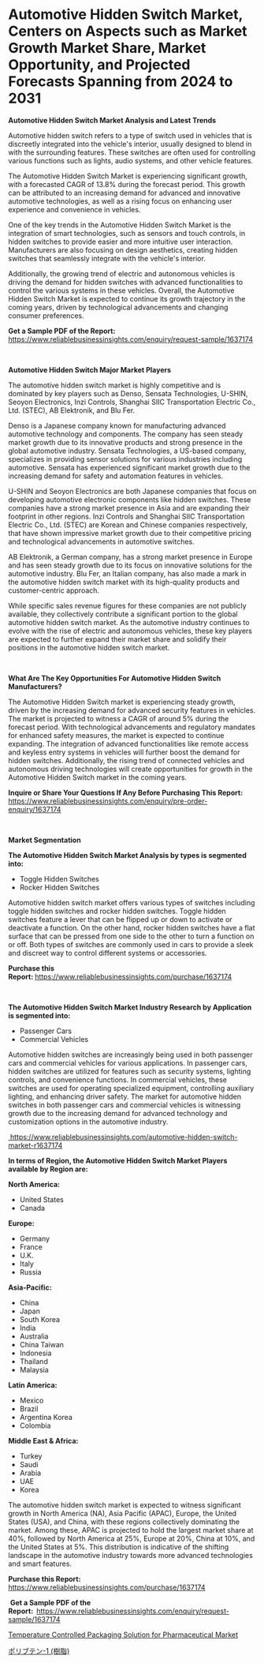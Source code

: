 <p><h1>Automotive Hidden Switch Market, Centers on Aspects such as Market Growth Market Share, Market Opportunity, and Projected Forecasts Spanning from 2024 to 2031</h1></p><p><strong>Automotive Hidden Switch Market Analysis and Latest Trends</strong></p>
<p><p>Automotive hidden switch refers to a type of switch used in vehicles that is discreetly integrated into the vehicle's interior, usually designed to blend in with the surrounding features. These switches are often used for controlling various functions such as lights, audio systems, and other vehicle features.</p><p>The Automotive Hidden Switch Market is experiencing significant growth, with a forecasted CAGR of 13.8% during the forecast period. This growth can be attributed to an increasing demand for advanced and innovative automotive technologies, as well as a rising focus on enhancing user experience and convenience in vehicles.</p><p>One of the key trends in the Automotive Hidden Switch Market is the integration of smart technologies, such as sensors and touch controls, in hidden switches to provide easier and more intuitive user interaction. Manufacturers are also focusing on design aesthetics, creating hidden switches that seamlessly integrate with the vehicle's interior.</p><p>Additionally, the growing trend of electric and autonomous vehicles is driving the demand for hidden switches with advanced functionalities to control the various systems in these vehicles. Overall, the Automotive Hidden Switch Market is expected to continue its growth trajectory in the coming years, driven by technological advancements and changing consumer preferences.</p></p>
<p><strong>Get a Sample PDF of the Report:&nbsp;</strong> <a href="https://www.reliablebusinessinsights.com/enquiry/request-sample/1637174">https://www.reliablebusinessinsights.com/enquiry/request-sample/1637174</a></p>
<p>&nbsp;</p>
<p><strong>Automotive Hidden Switch Major Market Players</strong></p>
<p><p>The automotive hidden switch market is highly competitive and is dominated by key players such as Denso, Sensata Technologies, U-SHIN, Seoyon Electronics, Inzi Controls, Shanghai SIIC Transportation Electric Co., Ltd. (STEC), AB Elektronik, and Blu Fer.</p><p>Denso is a Japanese company known for manufacturing advanced automotive technology and components. The company has seen steady market growth due to its innovative products and strong presence in the global automotive industry. Sensata Technologies, a US-based company, specializes in providing sensor solutions for various industries including automotive. Sensata has experienced significant market growth due to the increasing demand for safety and automation features in vehicles.</p><p>U-SHIN and Seoyon Electronics are both Japanese companies that focus on developing automotive electronic components like hidden switches. These companies have a strong market presence in Asia and are expanding their footprint in other regions. Inzi Controls and Shanghai SIIC Transportation Electric Co., Ltd. (STEC) are Korean and Chinese companies respectively, that have shown impressive market growth due to their competitive pricing and technological advancements in automotive switches.</p><p>AB Elektronik, a German company, has a strong market presence in Europe and has seen steady growth due to its focus on innovative solutions for the automotive industry. Blu Fer, an Italian company, has also made a mark in the automotive hidden switch market with its high-quality products and customer-centric approach.</p><p>While specific sales revenue figures for these companies are not publicly available, they collectively contribute a significant portion to the global automotive hidden switch market. As the automotive industry continues to evolve with the rise of electric and autonomous vehicles, these key players are expected to further expand their market share and solidify their positions in the automotive hidden switch market.</p></p>
<p>&nbsp;</p>
<p><strong>What Are The Key Opportunities For Automotive Hidden Switch Manufacturers?</strong></p>
<p><p>The Automotive Hidden Switch market is experiencing steady growth, driven by the increasing demand for advanced security features in vehicles. The market is projected to witness a CAGR of around 5% during the forecast period. With technological advancements and regulatory mandates for enhanced safety measures, the market is expected to continue expanding. The integration of advanced functionalities like remote access and keyless entry systems in vehicles will further boost the demand for hidden switches. Additionally, the rising trend of connected vehicles and autonomous driving technologies will create opportunities for growth in the Automotive Hidden Switch market in the coming years.</p></p>
<p><strong>Inquire or Share Your Questions If Any Before Purchasing This Report:</strong> <a href="https://www.reliablebusinessinsights.com/enquiry/pre-order-enquiry/1637174">https://www.reliablebusinessinsights.com/enquiry/pre-order-enquiry/1637174</a></p>
<p>&nbsp;</p>
<p><strong>Market Segmentation</strong></p>
<p><strong>The Automotive Hidden Switch Market Analysis by types is segmented into:</strong></p>
<p><ul><li>Toggle Hidden Switches</li><li>Rocker Hidden Switches</li></ul></p>
<p><p>Automotive hidden switch market offers various types of switches including toggle hidden switches and rocker hidden switches. Toggle hidden switches feature a lever that can be flipped up or down to activate or deactivate a function. On the other hand, rocker hidden switches have a flat surface that can be pressed from one side to the other to turn a function on or off. Both types of switches are commonly used in cars to provide a sleek and discreet way to control different systems or accessories.</p></p>
<p><strong>Purchase this Report:&nbsp;</strong><a href="https://www.reliablebusinessinsights.com/purchase/1637174">https://www.reliablebusinessinsights.com/purchase/1637174</a></p>
<p>&nbsp;</p>
<p><strong>The Automotive Hidden Switch Market Industry Research by Application is segmented into:</strong></p>
<p><ul><li>Passenger Cars</li><li>Commercial Vehicles</li></ul></p>
<p><p>Automotive hidden switches are increasingly being used in both passenger cars and commercial vehicles for various applications. In passenger cars, hidden switches are utilized for features such as security systems, lighting controls, and convenience functions. In commercial vehicles, these switches are used for operating specialized equipment, controlling auxiliary lighting, and enhancing driver safety. The market for automotive hidden switches in both passenger cars and commercial vehicles is witnessing growth due to the increasing demand for advanced technology and customization options in the automotive industry.</p></p>
<p><a href="https://www.reliablebusinessinsights.com/automotive-hidden-switch-market-r1637174">&nbsp;https://www.reliablebusinessinsights.com/automotive-hidden-switch-market-r1637174</a></p>
<p><strong>In terms of Region, the Automotive Hidden Switch Market Players available by Region are:</strong></p>
<p>
    <p> <strong> North America: </strong>
        <ul>
            <li>United States</li>
            <li>Canada</li>
        </ul>
        </p> 
    <p> <strong> Europe: </strong>
        <ul>
            <li>Germany</li>
            <li>France</li>
            <li>U.K.</li>
            <li>Italy</li>
            <li>Russia</li>
        </ul>
        </p> 
    <p> <strong> Asia-Pacific: </strong>
        <ul>
            <li>China</li>
            <li>Japan</li>
            <li>South Korea</li>
            <li>India</li>
            <li>Australia</li>
            <li>China Taiwan</li>
            <li>Indonesia</li>
            <li>Thailand</li>
            <li>Malaysia</li>
        </ul>
        </p> 
    <p> <strong> Latin America: </strong>
        <ul>
            <li>Mexico</li>
            <li>Brazil</li>
            <li>Argentina Korea</li>
            <li>Colombia</li>
        </ul>
        </p> 
    <p> <strong> Middle East & Africa: </strong>
        <ul>
            <li>Turkey</li>
            <li>Saudi</li>
            <li>Arabia</li>
            <li>UAE</li>
            <li>Korea</li>
        </ul>
    </p>
    </p>
<p><p>The automotive hidden switch market is expected to witness significant growth in North America (NA), Asia Pacific (APAC), Europe, the United States (USA), and China, with these regions collectively dominating the market. Among these, APAC is projected to hold the largest market share at 40%, followed by North America at 25%, Europe at 20%, China at 10%, and the United States at 5%. This distribution is indicative of the shifting landscape in the automotive industry towards more advanced technologies and smart features.</p></p>
<p><strong>Purchase this Report: </strong><a href="https://www.reliablebusinessinsights.com/purchase/1637174">https://www.reliablebusinessinsights.com/purchase/1637174</a></p>
<p>&nbsp;<strong>Get a Sample PDF of the Report:&nbsp;&nbsp;</strong><a href="https://www.reliablebusinessinsights.com/enquiry/request-sample/1637174">https://www.reliablebusinessinsights.com/enquiry/request-sample/1637174</a></p>
<p><strong></strong></p>
<p><p><a href="https://github.com/layomumuney/Market-Research-Report-List-1/blob/main/temperature-controlled-packaging-solution-for-pharmaceutical-market.md">Temperature Controlled Packaging Solution for Pharmaceutical Market</a></p><p><a href="https://github.com/sghwr779811674/Market-Research-Report-List-3/blob/main/7322803125068.md">ポリブテン-1 (樹脂)</a></p></p>